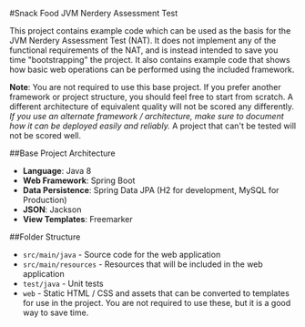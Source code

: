 #Snack Food JVM Nerdery Assessment Test

This project contains example code which can be used as the basis for the JVM Nerdery Assessment Test (NAT). It does not implement any of the functional requirements of the NAT, and is instead intended to save you time "bootstrapping" the project. It also contains example code that shows how basic web  operations can be performed using the included framework.

**Note**: You are not required to use this base project. If you prefer another framework or project structure, you should feel free to start from scratch. A different architecture of equivalent quality will not be scored any differently. *If you use an alternate framework / architecture, make sure to document how it can be deployed easily and reliably.* A project that can't be tested will not be scored well.

##Base Project Architecture
* **Language**: Java 8
* **Web Framework**: Spring Boot
* **Data Persistence**: Spring Data JPA (H2 for development, MySQL for Production)
* **JSON**: Jackson
* **View Templates**: Freemarker

##Folder Structure
* `src/main/java` - Source code for the web application
* `src/main/resources` - Resources that will be included in the web application
* `test/java` - Unit tests
* `web` - Static HTML / CSS and assets that can be converted to templates for use in the project. You are not required to use these, but it is a good way to save time.